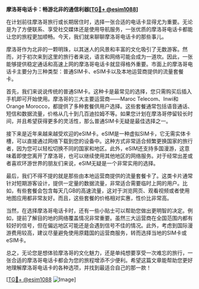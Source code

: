 **摩洛哥电话卡：畅游北非的通信利器[[TG💪+ @esim1088](https://t.me/s/esim1088)]**

在计划前往摩洛哥旅行或长期居住时，选择一张合适的电话卡显得尤为重要。无论是为了方便联系、享受社交媒体还是使用导航服务，一张优质的摩洛哥电话卡都能让您的旅程更加顺畅。今天，我们就来聊聊摩洛哥电话卡的那些事儿。

摩洛哥作为北非的一颗明珠，以其迷人的风景和丰富的文化吸引了无数游客。然而，对于初次来到这里的旅行者来说，语言和网络可能会成为一道坎。因此，一张能够提供稳定通话和高速上网的摩洛哥电话卡就显得格外重要。市面上的摩洛哥电话卡主要分为三种类型：普通SIM卡、eSIM卡以及本地运营商提供的流量套餐卡。

首先，我们来说说传统的普通SIM卡。这种卡是最常见的选择，您只需购买后插入手机即可开始使用。摩洛哥的三大主要运营商——Maroc Telecom、Inwi和Orange Morocco，都提供了多种套餐供用户选择。这些套餐通常包括语音通话、短信和数据流量，价格从几十到几百迪拉姆不等。如果您计划在摩洛哥停留较长时间，并且希望获得更多的灵活性，那么普通SIM卡无疑是最佳选择之一。

接下来是近年来越来越受欢迎的eSIM卡。eSIM是一种虚拟SIM卡，它无需实体卡槽，可以直接通过网络下载到您的设备中。这种方式非常适合频繁更换国家的旅行者，因为您可以轻松切换不同的国家和地区。此外，eSIM还支持多国漫游，这意味着即使您离开了摩洛哥，也可以继续使用其他地区的网络服务。对于经常出差或者喜欢环游世界的朋友们来说，eSIM无疑是一个非常实用的选择。

最后，我们不得不提的就是那些由本地运营商提供的流量套餐卡了。这类卡片通常针对短期游客设计，提供一定量的数据流量，非常适合需要临时上网的用户。比如，有些套餐会包含每天几GB的高速流量，这对于浏览网页、观看视频或者使用地图应用都非常友好。而且，这些套餐的价格相对实惠，性价比非常高。

当然，在选择摩洛哥电话卡时，还有一些小贴士可以帮助您做出更明智的决定。例如，提前了解目的地的网络覆盖情况非常重要。虽然三大运营商在全国范围内都有较好的信号，但在偏远地区可能还是会遇到信号不佳的情况。此外，考虑到国际漫游费用较高，建议尽量避免使用原籍国的运营商服务，转而选择当地的SIM卡或eSIM卡。

总之，无论您是想体验摩洛哥的文化魅力，还是单纯想要享受一次难忘的旅行，一张合适的摩洛哥电话卡都会为您的旅程增添不少便利。希望这篇文章能帮助您更好地理解摩洛哥电话卡的各种选项，并找到最适合自己的那一款！

[[TG💪+ @esim1088](https://t.me/s/esim1088) ![Image](https://i.postimg.cc/4NQfJmqS/Snipaste-2025-05-13-00-14-12.png)]